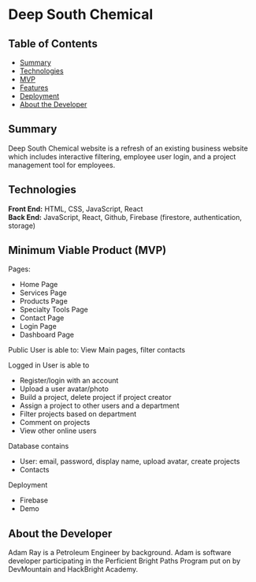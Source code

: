 # Deep South Chemical

## Table of Contents
* [Summary](#summary)
* [Technologies](#technologies)
* [MVP](#mvp)
* [Features](#features)
* [Deployment](#deployment)
* [About the Developer](#developer)

## <a name="summary"></a>Summary

Deep South Chemical website is a refresh of an existing business website which includes interactive filtering, employee user login, and a project management tool for employees.

## <a name="Technologies"></a>Technologies
__Front End:__ HTML, CSS, JavaScript, React<br/>
__Back End:__ JavaScript, React, Github, Firebase (firestore, authentication, storage)  <br/>


## <a name="MVP"></a>Minimum Viable Product (MVP)

Pages: 
- Home Page 
- Services Page
- Products Page
- Specialty Tools Page
- Contact Page
- Login Page
- Dashboard Page

Public User is able to: View Main pages, filter contacts

Logged in User is able to
- Register/login with an account
- Upload a user avatar/photo
- Build a project, delete project if project creator
- Assign a project to other users and a department
- Filter projects based on department
- Comment on projects
- View other online users
	
Database contains
- User: email, password, display name, upload avatar, create projects
- Contacts

Deployment
- Firebase
- Demo

## <a name="developer"></a>About the Developer
Adam Ray is a Petroleum Engineer by background.  Adam is software developer participating in the Perficient Bright Paths Program put on by DevMountain and HackBright Academy.